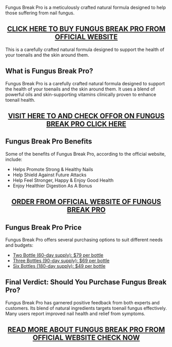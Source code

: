 <p>Fungus Break Pro is a meticulously crafted natural formula designed to help those suffering from nail fungus.</p>
<h2 style="text-align: center;"><a href="https://sale365day.com/get-fungus-break-pro">CLICK HERE TO BUY FUNGUS BREAK PRO FROM OFFICIAL WEBSITE</a></h2>
<p>This is a carefully crafted natural formula designed to support the health of your toenails and the skin around them.</p>
<h2 style="text-align: left;">What is Fungus Break Pro?</h2>
<p style="text-align: left;">Fungus Break Pro is a carefully crafted natural formula designed to support the health of your toenails and the skin around them. It uses a blend of powerful oils and skin-supporting vitamins clinically proven to enhance toenail health.</p>
<h2 style="text-align: center;"><a href="https://sale365day.com/get-fungus-break-pro">VISIT HERE TO AND CHECK OFFOR ON FUNGUS BREAK PRO CLICK HERE</a></h2>
<h2 style="text-align: left;">Fungus Break Pro Benefits</h2>
<p style="text-align: left;">Some of the benefits of Fungus Break Pro, according to the official website, include:</p>
<ul style="text-align: left;">
<li>Helps Promote Strong &amp; Healthy Nails</li>
<li>Help Shield Against Future Attacks</li>
<li>Help Feel Stronger, Happy &amp; Enjoy Good Health</li>
<li>Enjoy Healthier Digestion As A Bonus</li>
</ul>
<h2 style="text-align: center;"><a href="https://sale365day.com/get-fungus-break-pro">ORDER FROM OFFICIAL WEBSITE OF FUNGUS BREAK PRO</a></h2>
<h2 style="text-align: left;">Fungus Break Pro Price</h2>
<p style="text-align: left;">Fungus Break Pro offers several purchasing options to suit different needs and budgets:</p>
<ul style="text-align: left;">
<li><a href="https://sale365day.com/get-fungus-break-pro">Two Bottle (60-day supply): $79 per bottle</a></li>
<li><a href="https://sale365day.com/get-fungus-break-pro">Three Bottles (90-day supply): $69 per bottle</a></li>
<li><a href="https://sale365day.com/get-fungus-break-pro">Six Bottles (180-day supply): $49 per bottle</a></li>
</ul>
<h2 style="text-align: left;">Final Verdict: Should You Purchase Fungus Break Pro?</h2>
<p style="text-align: left;">Fungus Break Pro has garnered positive feedback from both experts and customers. Its blend of natural ingredients targets toenail fungus effectively. Many users report improved nail health and relief from symptoms.</p>
<h2 style="text-align: center;"><a href="https://sale365day.com/get-fungus-break-pro">READ MORE ABOUT FUNGUS BREAK PRO FROM OFFICIAL WEBSITE CHECK NOW</a></h2>
